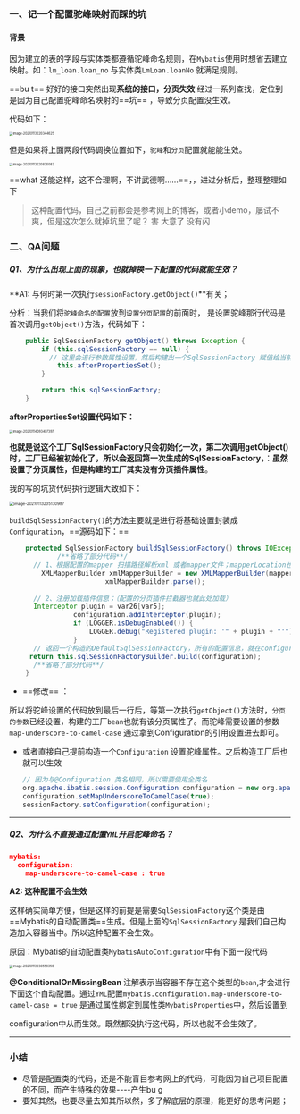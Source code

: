 ### 一、记一个配置驼峰映射而踩的坑

#### 背景

因为建立的表的字段与实体类都遵循驼峰命名规则，在`Mybatis`使用时想省去建立映射。如：`lm_loan.loan_no` 与实体类`LmLoan.loanNo` 就满足规则。

==bu t== 好好的接口突然出现**系统的接口，分页失效**  经过一系列查找，定位到是因为自己配置驼峰命名映射的==坑== ，导致分页配置没生效。

代码如下：

<img src="https://gitee.com/liuzihao169/pic/raw/master/image/image-20210113220344625.png" alt="image-20210113220344625" style="zoom:40%;" />



但是如果将上面两段代码调换位置如下，`驼峰`和`分页`配置就能能生效。

<img src="https://gitee.com/liuzihao169/pic/raw/master/image/image-20210113220836083.png" alt="image-20210113220836083" style="zoom:40%;" />



==what 还能这样，这不合理啊，不讲武德啊......==，，进过分析后，整理整理如下

> 这种配置代码，自己之前都会是参考网上的博客，或者小demo，屡试不爽，但是这次怎么就掉坑里了呢？ 害 大意了 没有闪



###  二、QA问题

##### Q1、为什么出现上面的现象，也就掉换一下配置的代码就能生效？

**A1: 与何时第一次执行`sessionFactory.getObject()`**有关；

分析：当我们将`驼峰命名的配置`放到`设置分页配置`的前面时， 是设置驼峰那行代码是首次调用`getObject()`方法，代码如下：

```java
    public SqlSessionFactory getObject() throws Exception {
        if (this.sqlSessionFactory == null) {
          // 这里会进行参数属性设置，然后构建出一个SqlSessionFactory 赋值给当前类的sqlSessionFactory属性
            this.afterPropertiesSet();
        }

        return this.sqlSessionFactory;
    }
```

**afterPropertiesSet设置代码如下：**

<img src="https://gitee.com/liuzihao169/pic/raw/master/image/image-20210114093407397.png" alt="image-20210114093407397" style="zoom:40%;" />

**也就是说这个工厂SqlSessionFactory只会初始化一次，第二次调用getObject()时，工厂已经被初始化了，所以会返回第一次生成的SqlSessionFactory，**：**虽然设置了分页属性，但是构建的工厂其实没有分页插件属性**。

我的写的坑货代码执行逻辑大致如下：

<img src="https://gitee.com/liuzihao169/pic/raw/master/image/image-20210113235130987.png" alt="image-20210113235130987" style="zoom:50%;" />



`buildSqlSessionFactory()`的方法主要就是进行将基础设置封装成`Configuration`，==源码如下：==

```java
    protected SqlSessionFactory buildSqlSessionFactory() throws IOException {
			/**省略了部分代码**/
      // 1、根据配置的mapper 扫描路径解析xml 或者mapper文件；mapperLocation也就是配置的扫描路径
        XMLMapperBuilder xmlMapperBuilder = new XMLMapperBuilder(mapperLocation.getInputStream(), configuration, mapperLocation.toString(), configuration.getSqlFragments());
                        xmlMapperBuilder.parse();
      
      // 2、注册加载插件信息；（配置的分页插件拦截器也就此处加载）
      Interceptor plugin = var26[var5];
                configuration.addInterceptor(plugin);
                if (LOGGER.isDebugEnabled()) {
                    LOGGER.debug("Registered plugin: '" + plugin + "'");
                }
      // 返回一个构造的DefaultSqlSessionFactory，所有的配置信息，就在configuration当中
     return this.sqlSessionFactoryBuilder.build(configuration); 
      /**省略了部分代码**/
    }

```



- ==修改== ：

所以将驼峰设置的代码放到最后一行后，等第一次执行`getObject()`方法时，`分页的参数`已经设置，构建的工厂`bean`也就有该分页属性了。而驼峰需要设置的参数`map-underscore-to-camel-case` 通过拿到Configuration的引用设置进去即可。

- 或者直接自己提前构造一个`Configuration` 设置驼峰属性。之后构造工厂后也就可以生效

  ```java
  // 因为与@Configuration 类名相同，所以需要使用全类名
  org.apache.ibatis.session.Configuration configuration = new org.apache.ibatis.session.Configuration();
  configuration.setMapUnderscoreToCamelCase(true);
  sessionFactory.setConfiguration(configuration);
  ```

  

------



#####  Q2、为什么不直接通过配置`YML`开启驼峰命名？

```json
mybatis:
  configuration:
    map-underscore-to-camel-case : true
```

**A2: 这种配置不会生效**

这样确实简单方便，但是这样的前提是需要`SqlSessionFactory`这个类是由==Mybatis的自动配置类==生成。但是上面的``SqlSessionFactory`` 是我们自己构造加入容器当中。所以这种配置不会生效。

原因：Mybatis的自动配置类`MybatisAutoConfiguration`中有下面一段代码

<img src="https://gitee.com/liuzihao169/pic/raw/master/image/image-20210113230558356.png" alt="image-20210113230558356" style="zoom:40%;" />

**@ConditionalOnMissingBean** 注解表示当容器不存在这个类型的`bean`,才会进行下面这个自动配置。通过`YML`配置`mybatis.configuration.map-underscore-to-camel-case = true` 是通过属性绑定到属性类`MybatisProperties`中，然后设置到

configuration中从而生效。既然都没执行这代码，所以也就不会生效了。

------



###  小结

- 尽管是配置类的代码，还是不能盲目参考网上的代码，可能因为自己项目配置的不同，而产生特殊的效果----产生bu g
- 要知其然，也要尽量去知其所以然，多了解底层的原理，能更好的思考问题；





